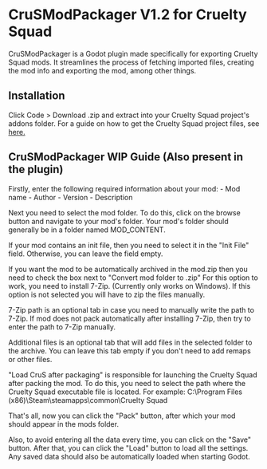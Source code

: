 # CruSModPackager V1.2 for Cruelty Squad
CruSModPackager is a Godot plugin made specifically for exporting Cruelty Squad mods. It streamlines the process of fetching imported files, creating the mod info and exporting the mod, among other things.

## Installation
Click Code > Download .zip and extract into your Cruelty Squad project's addons folder. For a guide on how to get the Cruelty Squad project files, see [here.](https://hackmd.io/@OsM6oUcXSwG3mLNvTlPMZg/rk56jogV_)

## CruSModPackager WIP Guide (Also present in the plugin)

Firstly, enter the following required information about your mod:
	- Mod name
	- Author
	- Version
	- Description

Next you need to select the mod folder.
To do this, click on the browse button and navigate to your mod's folder. Your mod's folder should generally be in a folder named MOD_CONTENT.

If your mod contains an init file, then you need to select it in the "Init File" field.
Otherwise, you can leave the field empty.

If you want the mod to be automatically archived in the mod.zip then you need to check the box next to "Convert mod folder to .zip"
For this option to work, you need to install 7-Zip. (Currently only works on Windows).
If this option is not selected you will have to zip the files manually.

7-Zip path is an optional tab in case you need to manually write the path to 7-Zip.
If mod does not pack automatically after installing 7-Zip, then try to enter the path to 7-Zip manually.

Additional files is an optional tab that will add files in the selected folder to the archive.
You can leave this tab empty if you don't need to add remaps or other files.

"Load CruS after packaging" is responsible for launching the Cruelty Squad after packing the mod.
To do this, you need to select the path where the Cruelty Squad executable file is located.
For example: C:\Program Files (x86)\Steam\steamapps\common\Cruelty Squad

That's all, now you can click the "Pack" button, after which your mod should appear in the mods folder.

Also, to avoid entering all the data every time, you can click on the "Save" button.
After that, you can click the "Load" button to load all the settings. Any saved data should also be automatically loaded when starting Godot.
